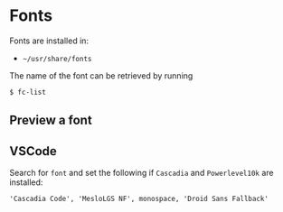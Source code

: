 # Fonts

Fonts are installed in:

- `~/usr/share/fonts`

The name of the font can be retrieved by running

```sh
$ fc-list
```

## Preview a font


## VSCode

Search for `font` and set the following if `Cascadia` and `Powerlevel10k` are installed:

`'Cascadia Code', 'MesloLGS NF', monospace, 'Droid Sans Fallback'`
